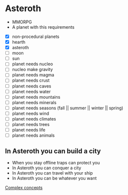 # Asteroth
- MMORPG
- A planet with this requirements
- [x] non-procedural planets
- [x] hearth 
- [x] asteroth
- [ ] moon
- [ ] sun
- [ ] planet needs nucleo
- [ ] nucleo make gravity
- [ ] planet needs magma
- [ ] planet needs crust
- [ ] planet needs caves
- [ ] planet needs water
- [ ] planet needs mountains
- [ ] planet needs minerals
- [ ] planet needs seasons (fall || summer || winter || spring)
- [ ] planet needs wind
- [ ] planet needs climates
- [ ] planet needs trees
- [ ] planet needs life
- [ ] planet needs animals

## In Asteroth you can build a city
- When you stay offline traps can protect you
- In Asteroth you can conquer a city
- In Asteroth you can travel with your ship
- In Asteroth you can be whatever you want

[Complex concepts](https://www.figma.com/file/E8NUrxF0Zewbh1yjEjK4TQ/Asteroth-Concept?type=design&node-id=0-1&mode=design&t=xVspUdKty8xuAWqE-0)



